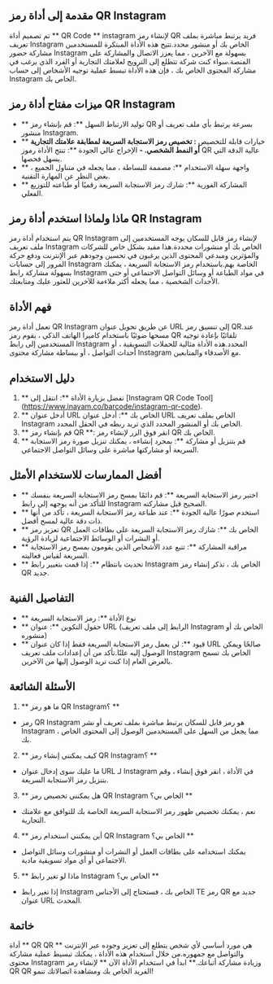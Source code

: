 ## مقدمة إلى أداة رمز QR Instagram

تم تصميم أداة ** QR Code ** instagram لإنشاء رمز QR فريد يرتبط مباشرة بملف تعريف Instagram الخاص بك أو منشور محدد.تتيح هذه الأداة المبتكرة للمستخدمين مشاركة حضور Instagram بسهولة مع الآخرين ، مما يعزز الاتصال والمشاركة على المنصة.سواء كنت شركة تتطلع إلى الترويج لعلامتك التجارية أو الفرد الذي يرغب في مشاركة المحتوى الخاص بك ، فإن هذه الأداة تبسط عملية توجيه الأشخاص إلى حساب Instagram الخاص بك.

## ميزات مفتاح أداة رمز QR Instagram

- ** توليد الارتباط السهل **: قم بإنشاء رمز QR بسرعة يرتبط بأي ملف تعريف أو منشور Instagram.
- ** خيارات قابلة للتخصيص **: تخصيص رمز الاستجابة السريعة لمطابقة علامتك التجارية أو النمط الشخصي.
-** الإخراج عالي الجودة **: تنتج الأداة رموز QR عالية الدقة التي يسهل فحصها.
- ** واجهة سهلة الاستخدام **: مصممة للبساطة ، مما يجعله في متناول الجميع ، بغض النظر عن المهارة التقنية.
- ** المشاركة الفورية **: شارك رمز الاستجابة السريعة رقميًا أو طباعته للتوزيع الفعلي.

## ماذا ولماذا استخدم أداة رمز QR Instagram

يتم استخدام أداة رمز QR Instagram لإنشاء رمز قابل للسكان يوجه المستخدمين إلى ملف تعريف Instagram الخاص بك أو منشورات محددة.هذا مفيد بشكل خاص للشركات والمؤثرين ومبدعي المحتوى الذين يرغبون في تحسين وجودهم عبر الإنترنت ودفع حركة المرور إلى حسابات Instagram الخاصة بهم.باستخدام رمز الاستجابة السريعة ، يمكنك بسهولة مشاركة رابط Instagram في مواد الطباعة أو وسائل التواصل الاجتماعي أو حتى الأحداث الشخصية ، مما يجعله أكثر ملاءمة للآخرين للعثور عليك ومتابعتك.

## فهم الأداة

تعمل أداة رمز QR Instagram عن طريق تحويل عنوان URL إلى تنسيق رمز QR.عند مسحها ضوئيًا باستخدام كاميرا الهاتف الذكي ، يقوم رمز QR تلقائيًا بإعادة توجيه المستخدمين إلى رابط Instagram المحدد.هذه الأداة مثالية للحملات التسويقية ، أو أحداث التواصل ، أو ببساطة مشاركة محتوى Instagram مع الأصدقاء والمتابعين.

## دليل الاستخدام

1. ** تفضل بزيارة الأداة **: انتقل إلى [Instagram QR Code Tool] (https://www.inayam.co/barcode/instagram-qr-code).
2. ** أدخل عنوان URL الخاص بك **: أدخل عنوان URL الخاص بملف تعريف Instagram الخاص بك أو المنشور المحدد الذي تريد ربطه في الحقل المحدد.
3. ** قم بإنشاء رمز QR **: انقر فوق الزر لإنشاء رمز QR الخاص بك.
4. ** قم بتنزيل أو مشاركة **: بمجرد إنشاءه ، يمكنك تنزيل صورة رمز الاستجابة السريعة أو مشاركتها مباشرة على وسائل التواصل الاجتماعي.

## أفضل الممارسات للاستخدام الأمثل

- ** اختبر رمز الاستجابة السريعة **: قم دائمًا بمسح رمز الاستجابة السريعة بنفسك للتأكد من أنه يوجهه إلى رابط Instagram الصحيح قبل مشاركته.
- ** استخدم صورًا عالية الجودة **: عند طباعة رمز الاستجابة السريعة ، تأكد من أنها ذات دقة عالية لمسح أفضل.
- ** تعزيز رمز QR الخاص بك **: شارك رمز الاستجابة السريعة على بطاقات العمل أو النشرات أو الوسائط الاجتماعية لزيادة الرؤية.
- ** مراقبة المشاركة **: تتبع عدد الأشخاص الذين يقومون بمسح رمز الاستجابة السريعة لقياس فعاليته.
- ** تحديث بانتظام **: إذا قمت بتغيير رابط Instagram الخاص بك ، تذكر إنشاء رمز QR جديد.

## التفاصيل الفنية

- ** نوع الأداة **: رمز الاستجابة السريعة
- ** حقول التكوين **: عنوان URL (الرابط إلى ملف تعريف Instagram الخاص بك أو منشوره)
- ** قيود **: لن يعمل رمز الاستجابة السريعة فقط إذا كان عنوان URL صالحًا ويمكن الوصول إليه علنًا.تأكد من أن إعدادات ملف تعريف Instagram الخاص بك تسمح بالعرض العام إذا كنت تريد الوصول إليها من الآخرين.

## الأسئلة الشائعة

1. ** ما هو رمز QR Instagram؟ **
- رمز QR Instagram هو رمز قابل للسكان يرتبط مباشرة بملف تعريف أو نشر Instagram ، مما يجعل من السهل على المستخدمين الوصول إلى المحتوى الخاص بك.

2. ** كيف يمكنني إنشاء رمز QR Instagram؟ **
- ما عليك سوى إدخال عنوان URL لـ Instagram في الأداة ، انقر فوق إنشاء ، وقم بتنزيل رمز الاستجابة السريعة.

3. ** هل يمكنني تخصيص رمز QR Instagram الخاص بي؟ **
- نعم ، يمكنك تخصيص ظهور رمز الاستجابة السريعة الخاصة بك للتوافق مع علامتك التجارية.

4. ** أين يمكنني استخدام رمز QR Instagram الخاص بي؟ **
- يمكنك استخدامه على بطاقات العمل أو النشرات أو منشورات وسائل التواصل الاجتماعي أو أي مواد تسويقية مادية.

5. ** ماذا لو تغير رابط Instagram الخاص بي؟ **
- إذا تغير رابط Instagram الخاص بك ، فستحتاج إلى الأجناس TE رمز QR جديد مع عنوان URL المحدث.

## خاتمة

أداة ** QR QR ** هي مورد أساسي لأي شخص يتطلع إلى تعزيز وجوده عبر الإنترنت والتواصل مع جمهوره.من خلال استخدام هذه الأداة ، يمكنك تبسيط عملية مشاركة محتوى Instagram وزيادة مشاركة أتباعك.** ابدأ في استخدام الأداة الآن ** لإنشاء رمز QR QR الفريد الخاص بك ومشاهدة اتصالاتك تنمو!